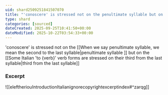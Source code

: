 ```yaml
---
uid: shard2509251841507070
title: "'conoscere' is stressed not on the penultimate syllable but on the third from the last syllable"
type: shard
categories: [sourced]
dateCreated: 2025-09-25T10:41:50+00:00
dateModified: 2025-10-22T03:54:33+00:00
---
```

'conoscere' is stressed not on the [[When we say penultimate syllable, we mean the second to the last syllable|penultimate syllable ]] but on the [[Some Italian 'to {verb}' verb forms are stressed on their third from the last syllable|third from the last syllable]]
### Excerpt
![[eleftheriouIntroductionItalianignorecopyrightexcerptindex#^zarqg]]